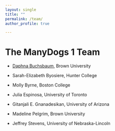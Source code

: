 ```yaml
---
layout: single
title: ""
permalink: /team/
author_profile: true

---
```


# The ManyDogs 1 Team

* [Daphna Buchsbaum](http://www.cocodevlab.com/), Brown University

* Sarah-Elizabeth Byosiere, Hunter College

* Molly Byrne, Boston College

* Julia Espinosa, University of Toronto

* Gitanjali E. Gnanadesikan, University of Arizona

* Madeline Pelgrim, Brown University

* Jeffrey Stevens, University of Nebraska-Lincoln